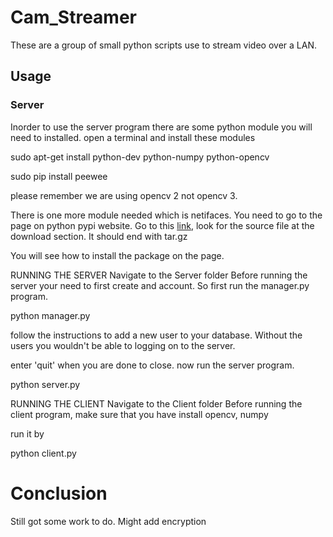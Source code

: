 # Cam_Streamer

These are a group of small python scripts use to stream video over a LAN.

## Usage

### Server
Inorder to use the server program there are some python module you will need to installed. 
open a terminal and install these modules

sudo apt-get install python-dev python-numpy python-opencv

sudo pip install peewee

please remember we are using opencv 2 not opencv 3.

There is one more module needed which is netifaces. You need to go to the page on python pypi website. Go to this [link](https://pypi.python.org/pypi/netifaces/#downloads), look for the source file at the download section. It should end with tar.gz

You will see how to install the package on the page.

RUNNING THE SERVER
Navigate to the Server folder
Before running the server your need to first create and account. So first run the manager.py program.

python manager.py 

follow the instructions to add a new user to your database. Without the users you wouldn't be able to logging on to the server.

enter 'quit' when you are done to close. now run the server program. 

python server.py

RUNNING THE CLIENT
Navigate to the Client folder
Before running the client program, make sure that you have install opencv, numpy 

run it by

python client.py

Conclusion
==========
Still got some work to do. Might add encryption


